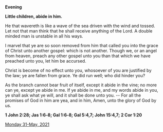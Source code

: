 **Evening**

**Little children, abide in him.**
 
He that wavereth is like a wave of the sea driven with the wind and tossed. Let not that man think that he shall receive anything of the Lord. A double minded man is unstable in all his ways.
 
I marvel that ye are so soon removed from him that called you into the grace of Christ unto another gospel: which is not another. Though we, or an angel from heaven, preach any other gospel unto you than that which we have preached unto you, let him be accursed.
 
Christ is become of no effect unto you, whosoever of you are justified by the law; ye are fallen from grace. Ye did run well; who did hinder you?
 
As the branch cannot bear fruit of itself, except it abide in the vine; no more can ye, except ye abide in me. If ye abide in me, and my words abide in you, ye shall ask what ye will, and it shall be done unto you. -- For all the promises of God in him are yea, and in him, Amen, unto the glory of God by us.  

**1 John 2:28; Jas 1:6‑8; Gal 1:6‑8; Gal 5:4,7; John 15:4,7; 2 Cor 1:20**

[Monday 31-May, 2021](https://t.me/daily_light)
